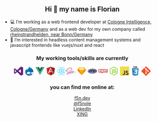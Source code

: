 <h2 align="center">Hi 🥳 my name is Florian</h2>

- 💻  I’m working as a web frontend developer at [Cologne Intelligence, Cologne/Germany](https://www.cologne-intelligence.de) and as a web dev for my own company called [rheinstrandhelden, near Bonn/Germany](https://www.rheinstrandhelden.de)
- 🧐 I’m interested in headless content management systems and javascript frontends like vuejs/nuxt and react

<h3 align="center">My working tools/skills are currently</h3>

<p align="center">
<img height="30" src="https://github.com/devicons/devicon/blob/master/icons/visualstudio/visualstudio-plain.svg"> <img height="30" src="https://github.com/devicons/devicon/blob/master/icons/drupal/drupal-original.svg">  <img height="30" src="https://github.com/devicons/devicon/blob/master/icons/vuejs/vuejs-original.svg"> <img height="30" src="https://github.com/devicons/devicon/blob/master/icons/angularjs/angularjs-original.svg"> <img height="30" src="https://github.com/devicons/devicon/blob/master/icons/react/react-original.svg"><img height="30" src="https://github.com/devicons/devicon/blob/master/icons/sass/sass-original.svg"> <img height="30" src="https://github.com/devicons/devicon/blob/master/icons/sketch/sketch-original.svg"> <img height="30" src="https://github.com/devicons/devicon/blob/master/icons/php/php-original.svg"> <img height="30" src="https://github.com/devicons/devicon/blob/master/icons/npm/npm-original-wordmark.svg"> <img height="30" src="https://github.com/devicons/devicon/blob/master/icons/nodejs/nodejs-original.svg"> <img height="30" src="https://github.com/devicons/devicon/blob/master/icons/javascript/javascript-original.svg"> <img height="30" src="https://github.com/devicons/devicon/blob/master/icons/css3/css3-original-wordmark.svg"> <img height="30" src="https://github.com/devicons/devicon/blob/master/icons/git/git-original.svg"></p>



<h3 align="center">you can find me online at:</h3>

<p align="center">
<a href="https://f5n.dev" target="_blank">f5n.dev</a><br />
<a href="https://www.twitter.com/f5nole" target="_blank">@f5nole</a><br />
<a href="https://www.linkedin.com/in/florian-ole-werner/" target="_blank">LinkedIn</a><br />
<a href="https://www.xing.com/profile/FlorianOle_Werner/cv" target="_blank">XING</a>
</p>
